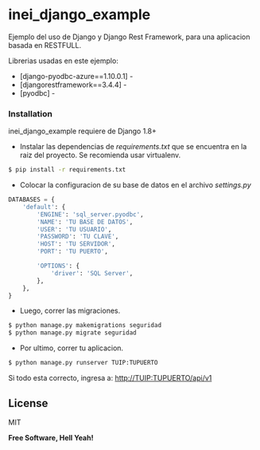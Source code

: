 # inei_django_example

Ejemplo del uso de Django y Django Rest Framework, para una aplicacion basada en RESTFULL.

Librerias usadas en este ejemplo:

* [django-pyodbc-azure==1.10.0.1] -
* [djangorestframework==3.4.4] -
* [pyodbc] -

### Installation
inei_django_example requiere de Django 1.8+
* Instalar las dependencias de *requirements.txt* que se encuentra en la raiz del proyecto. Se recomienda usar virtualenv.

```sh
$ pip install -r requirements.txt
```

* Colocar la configuracion de su base de datos en el archivo *settings.py*

```python
DATABASES = {
    'default': {
        'ENGINE': 'sql_server.pyodbc',
        'NAME': 'TU BASE DE DATOS',
        'USER': 'TU USUARIO',
        'PASSWORD': 'TU CLAVE',
        'HOST': 'TU SERVIDOR',
        'PORT': 'TU PUERTO',

        'OPTIONS': {
            'driver': 'SQL Server',
        },
    },
}
```

* Luego, correr las migraciones.
```sh
$ python manage.py makemigrations seguridad
$ python manage.py migrate seguridad
```

* Por ultimo, correr tu aplicacion.
```sh
$ python manage.py runserver TUIP:TUPUERTO

```

Si todo esta correcto, ingresa a:
[http://TUIP:TUPUERTO/api/v1](http://TUIP:TUPUERTO/api/v1)


License
----
MIT

**Free Software, Hell Yeah!**
